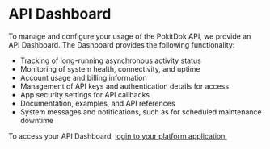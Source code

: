 # API Dashboard
To manage and configure your usage of the PokitDok API, we provide an API Dashboard. The Dashboard provides the
following functionality:

* Tracking of long-running asynchronous activity status
* Monitoring of system health, connectivity, and uptime
* Account usage and billing information
* Management of API keys and authentication details for access
* App security settings for API callbacks
* Documentation, examples, and API references
* System messages and notifications, such as for scheduled maintenance downtime

To access your API Dashboard, [login to your platform application.](https://platform.pokitdok.com/login)